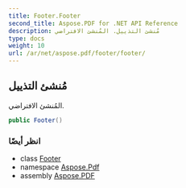 ```yaml
---
title: Footer.Footer
second_title: Aspose.PDF for .NET API Reference
description: مُنشئ التذييل. المُنشئ الافتراضي
type: docs
weight: 10
url: /ar/net/aspose.pdf/footer/footer/
---
```

## مُنشئ التذييل

المُنشئ الافتراضي.

```csharp
public Footer()
```

### انظر أيضًا

* class [Footer](../)
* namespace [Aspose.Pdf](../../../aspose.pdf/)
* assembly [Aspose.PDF](../../../)